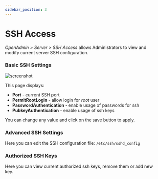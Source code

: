 ```yaml
---
sidebar_position: 3
---
```


# SSH Access

*OpenAdmin > Server >  SSH Access* allows Administrators to view and modify current server SSH configuration.

### Basic SSH Settings

![screenshot](/img/admin/ssh_access.png)

This page displays:

- **Port** - current SSH port
- **PermitRootLogin** - allow login for *root* user
- **PasswordAuthentication** - enable usage of passwords for ssh
- **PubkeyAuthentication** - enable usage of ssh keys

You can change any value and click on the save button to apply.

### Advanced SSH Settings

Here you can edit the SSH configuration file: `/etc/ssh/sshd_config`

### Authorized SSH Keys

Here you can view current authorized ssh keys, remove them or add new key.
